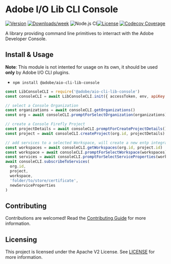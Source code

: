 # Adobe I/O Lib CLI Console

[![Version](https://img.shields.io/npm/v/@adobe/aio-cli-lib-console.svg)](https://npmjs.org/package/@adobe/aio-cli-lib-console)
[![Downloads/week](https://img.shields.io/npm/dw/@adobe/aio-cli-lib-console.svg)](https://npmjs.org/package/@adobe/aio-cli-lib-console)
![Node.js CI](https://github.com/adobe/aio-cli-lib-console/workflows/Node.js%20CI/badge.svg)[![License](https://img.shields.io/badge/License-Apache%202.0-blue.svg)](https://opensource.org/licenses/Apache-2.0)
[![Codecov Coverage](https://img.shields.io/codecov/c/github/adobe/aio-cli-lib-console/master.svg?style=flat-square)](https://codecov.io/gh/adobe/aio-cli-lib-console/)

A library providing command line primitives to interract with the Adobe Developer Console.

## Install & Usage

**Note**: This module is not intented for usage on its own, it should be used **only** by Adobe I/O CLI plugins.

- `npm install @adobe/aio-cli-lib-console`

```javascript
const LibConsoleCLI = require('@adobe/aio-cli-lib-console')
const consoleCLI = await LibConsoleCLI.init({ accessToken, env, apiKey: CONSOLE_API_KEYS[env] })

// select a Console Organization
const organizations = await consoleCLI.getOrganizations()
const org = await consoleCLI.promptForSelectOrganization(organizations)

// create a Console Firefly Project
const projectDetails = await consoleCLI.promptForCreateProjectDetails()
const project = await consoleCLI.createProject(org.id, projectDetails)

// add services to a selected Workspace, will create a new entp integration if there is none
const workspaces = await consoleCLI.getWorkspaces(org.id, project.id)
const workspace = await consoleCLI.promptForSelectWorkspace(workspaces)
const services = await consoleCLI.promptForSelectServiceProperties(workspace.name)
await consoleCLI.subscribeToServices(
  org.id,
  project,
  workspace,
  'folder/to/store/certificate',
  newServiceProperties
)
```

## Contributing

Contributions are welcomed! Read the [Contributing Guide](./.github/CONTRIBUTING.md) for more information.

## Licensing

This project is licensed under the Apache V2 License. See [LICENSE](LICENSE) for more information.

